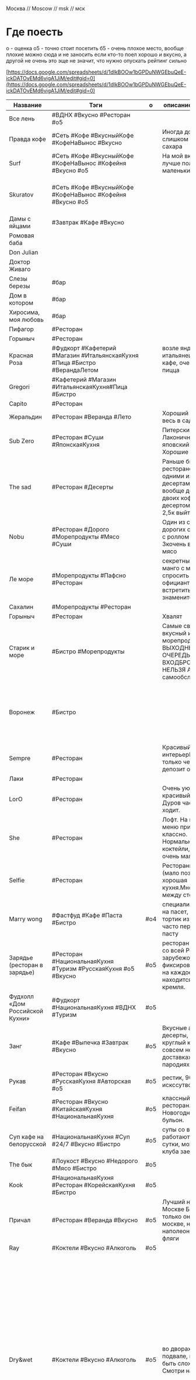 
Москва // Moscow // msk // мск


# Где поесть

о - оценка
	о5 - точно стоит посетить
	б5 - очень плохое место, вообще плохие можно сюда и не заносить
если кто-то поел хорошо и вкусно, а другой не очень это эще не значит, что нужно опускать рейтинг сильно

[https://docs.google.com/spreadsheets/d/1dlkBOOw1bGPDuNWGEbuQeE-ickDATOvEMd6vigA1JiM/edit#gid=0](https://docs.google.com/spreadsheets/d/1dlkBOOw1bGPDuNWGEbuQeE-ickDATOvEMd6vigA1JiM/edit#gid=0)




| Название                                | Тэги                                                                         | о   | описание / заметка                                                                                                                                                                                                                                                                                                                                                                                    | адрес                                                                                                                    |                                                                                                                                                                                                                                                                                                                                            |     |
| --------------------------------------- | ---------------------------------------------------------------------------- | --- | ----------------------------------------------------------------------------------------------------------------------------------------------------------------------------------------------------------------------------------------------------------------------------------------------------------------------------------------------------------------------------------------------------- | ------------------------------------------------------------------------------------------------------------------------ | ------------------------------------------------------------------------------------------------------------------------------------------------------------------------------------------------------------------------------------------------------------------------------------------------------------------------------------------ | --- |
| Все лень                                | #ВДНХ #Вкусно #Ресторан  #o5                                                 |     |                                                                                                                                                                                                                                                                                                                                                                                                       |                                                                                                                          |                                                                                                                                                                                                                                                                                                                                            |     |
| Правда кофе                             | #Сеть #Кофе #ВкусныйКофе #КофеНаВынос #Вкусно                                |     | Иногда добавляют слишком много сахара                                                                                                                                                                                                                                                                                                                                                                 |                                                                                                                          |                                                                                                                                                                                                                                                                                                                                            |     |
| Surf                                    | #Сеть #Кофе #ВкусныйКофе #КофеНаВынос #Кофейня #Вкусно  #o5                  |     | На мой вкус в серфе лучше получается маленький кофе                                                                                                                                                                                                                                                                                                                                                   |                                                                                                                          |                                                                                                                                                                                                                                                                                                                                            |     |
| Skuratov                                | #Сеть #Кофе #ВкусныйКофе #КофеНаВынос #Кофейня #Вкусно #o5                   |     |                                                                                                                                                                                                                                                                                                                                                                                                       | сеть кофеен.на китай городе очень вкусно  Мясницкая ул., 13 строение 2, Москва, 101000                                   |                                                                                                                                                                                                                                                                                                                                            |     |
| Дамы с яйцами                           | #Завтрак #Кафе #Вкусно                                                       |     |                                                                                                                                                                                                                                                                                                                                                                                                       |                                                                                                                          |                                                                                                                                                                                                                                                                                                                                            |     |
| Ромовая баба                            |                                                                              |     |                                                                                                                                                                                                                                                                                                                                                                                                       |                                                                                                                          |                                                                                                                                                                                                                                                                                                                                            |     |
| Don Julian                              |                                                                              |     |                                                                                                                                                                                                                                                                                                                                                                                                       |                                                                                                                          |                                                                                                                                                                                                                                                                                                                                            |     |
| Доктор Живаго                           |                                                                              |     |                                                                                                                                                                                                                                                                                                                                                                                                       |                                                                                                                          |                                                                                                                                                                                                                                                                                                                                            |     |
| Слезы березы                            | #бар                                                                         |     |                                                                                                                                                                                                                                                                                                                                                                                                       |                                                                                                                          |                                                                                                                                                                                                                                                                                                                                            |     |
| Дом в котором                           | #бар                                                                         |     |                                                                                                                                                                                                                                                                                                                                                                                                       |                                                                                                                          |                                                                                                                                                                                                                                                                                                                                            |     |
| Хиросима, моя любовь                    | #бар                                                                         |     |                                                                                                                                                                                                                                                                                                                                                                                                       |                                                                                                                          |                                                                                                                                                                                                                                                                                                                                            |     |
| Пифагор                                 | #Ресторан                                                                    |     |                                                                                                                                                                                                                                                                                                                                                                                                       |                                                                                                                          |                                                                                                                                                                                                                                                                                                                                            |     |
| Горыныч                                 | #Ресторан                                                                    |     |                                                                                                                                                                                                                                                                                                                                                                                                       |                                                                                                                          |                                                                                                                                                                                                                                                                                                                                            |     |
| Красная Роза                            | #Фудкорт   #Кафетерий #Магазин #ИтальянскаяКухня	#Пица #Бистро #ВерандаЛетом |     | возле яндекса, там итальянец открыл кафе, очень вкусная пицца                                                                                                                                                                                                                                                                                                                                         |                                                                                                                          |                                                                                                                                                                                                                                                                                                                                            |     |
| Gregori                                 | #Кафетерий #Магазин #ИтальянскаяКухня#Пица #Бистро                           |     |                                                                                                                                                                                                                                                                                                                                                                                                       | Ленинградское ш., 9к1с5, Москва, 125171                                                                                  |                                                                                                                                                                                                                                                                                                                                            |     |
| Capito                                  | #Ресторан                                                                    |     |                                                                                                                                                                                                                                                                                                                                                                                                       |                                                                                                                          |                                                                                                                                                                                                                                                                                                                                            |     |
| Жеральдин                               | #Ресторан #Веранда #Лето                                                     |     | Хороший летник весь в саду и цветах                                                                                                                                                                                                                                                                                                                                                                   |                                                                                                                          |                                                                                                                                                                                                                                                                                                                                            |     |
| Sub Zero                                | #Ресторан #Суши #ЯпонскаяКухня                                               |     | Питерские рестик. Лаконичный яповский дизайн. Хорошие порции                                                                                                                                                                                                                                                                                                                                          |                                                                                                                          |                                                                                                                                                                                                                                                                                                                                            |     |
| The sad                                 | #Ресторан #Десерты                                                           |     | Раньше был рестораном с одними из лучшими десертами. Но вообще дорого, на двоих кофе с десертом можно на 2,5к выйти                                                                                                                                                                                                                                                                                   |                                                                                                                          |                                                                                                                                                                                                                                                                                                                                            |     |
| Nobu                                    | #Ресторан #Дорого #Морепродукты #Мясо #Суши                                  |     | Один из самых дорогих суши баров, с роллом по 2-3кочень вкусное мясо                                                                                                                                                                                                                                                                                                                                  |                                                                                                                          |                                                                                                                                                                                                                                                                                                                                            |     |
| Ле море                                 | #Морепродукты #Пафсно #Ресторан                                              |     | секретный десерт, манго с мороженым, спросить у официанта.Можно встретить знаменитостей                                                                                                                                                                                                                                                                                                               |                                                                                                                          |                                                                                                                                                                                                                                                                                                                                            |     |
| Сахалин                                 | #Морепродукты #Ресторан                                                      |     |                                                                                                                                                                                                                                                                                                                                                                                                       |                                                                                                                          |                                                                                                                                                                                                                                                                                                                                            |     |
| Горыныч                                 | #Ресторан                                                                    |     | Хвалят                                                                                                                                                                                                                                                                                                                                                                                                |                                                                                                                          |                                                                                                                                                                                                                                                                                                                                            |     |
| Старик и море                           | #Бистро #Морепродукты                                                        |     | Самые свежие, вкусный и дешевые морепродуктыВ ВЫХОДНЫЕ ОЧЕРЕДЬ НА ВХОДБРОНИРОВАТЬ НЕЛЬЗЯ А-ля рестик самообслуживания                                                                                                                                                                                                                                                                                 | Все супер, устрицы, ежи, креветки и тд.                                                                                  |                                                                                                                                                                                                                                                                                                                                            |     |
| Воронеж                                 | #Бистро                                                                      |     |                                                                                                                                                                                                                                                                                                                                                                                                       | В треске была проволокаБаранина с волосамиКоктейли говнище полноеРазмер порции трески кстати 100гр,даже выглядит ущербно |                                                                                                                                                                                                                                                                                                                                            |     |
| Sempre                                  | #Ресторан                                                                    |     | Красивый интерьерБронь только через депозит от 7тыс                                                                                                                                                                                                                                                                                                                                                   |                                                                                                                          |                                                                                                                                                                                                                                                                                                                                            |     |
| Лаки                                    | #Ресторан                                                                    |     |                                                                                                                                                                                                                                                                                                                                                                                                       |                                                                                                                          |                                                                                                                                                                                                                                                                                                                                            |     |
| LorO                                    | #Ресторан                                                                    |     | Очень уютный и красивый рестик. Дуров часто туда ходит.                                                                                                                                                                                                                                                                                                                                               |                                                                                                                          |                                                                                                                                                                                                                                                                                                                                            |     |
| She                                     | #Ресторан                                                                    |     | Лофт. На вечернее меню приходить не классно. Нормальные коктейли, но их очень мало.                                                                                                                                                                                                                                                                                                                   |                                                                                                                          |                                                                                                                                                                                                                                                                                                                                            |     |
| Selfie                                  | #Ресторан                                                                    |     | Ресторанное меню (мало позиций), хорошая кухня.Много места между столами                                                                                                                                                                                                                                                                                                                              |                                                                                                                          |                                                                                                                                                                                                                                                                                                                                            |     |
| Marry wong                              | #Фастфуд #Кафе #Паста #Бистро                                                | #о4 | специализируются на пасет, есть тортик из икеи, часто переваривают пасту                                                                                                                                                                                                                                                                                                                              |                                                                                                                          |                                                                                                                                                                                                                                                                                                                                            |     |
| Зарядье (ресторан в зарядье)            | #Ресторан #НациональнаяКухня #Туризм #РусскаяКухня #o5 #Вкусно               | #o5 | ресторан с кухней со всей России и зарубежом, фиксированная цена на каждое блюдо, находится возле кремля.                                                                                                                                                                                                                                                                                             | улица Варварка домовладение 6, строение 1, Москва, 109012                                                                |                                                                                                                                                                                                                                                                                                                                            |     |
| Фудхолл «Дом Российской Кухни»          | #Фудкорт #НациональнаяКухня #ВДНХ #Туризм                                    | #o5 |                                                                                                                                                                                                                                                                                                                                                                                                       | Адрес: просп. Мира, 119, стр. 66А, Москва                                                                                |                                                                                                                                                                                                                                                                                                                                            |     |
| Занг                                    | #Кафе #Выпечка  #Завтрак #Вкусно                                             | #o5 | Вкусные авторские десерты, например круглый круассан, совсем не как в доставках и пародиях                                                                                                                                                                                                                                                                                                            |                                                                                                                          |                                                                                                                                                                                                                                                                                                                                            |     |
| Рукав                                   | #Ресторан #Вкусно #РусскаяКухня #Авторская #o5                               | #o5 | рестик, 90-е, искссутво                                                                                                                                                                                                                                                                                                                                                                               |                                                                                                                          |                                                                                                                                                                                                                                                                                                                                            |     |
| Feifan                                  | #Ресторан #Вкусно #КитайскаяКухня #НациональнаяКухня                         | #o5 | классный китайский ресторан. Новогоднее блюдо бульон.                                                                                                                                                                                                                                                                                                                                                 |                                                                                                                          |                                                                                                                                                                                                                                                                                                                                            |     |
| Суп кафе на белорусской                 | #НациональнаяКухня #Суп #24/7 #Вкусно #Бистро                                | #o5 | супы со всего мира, работают круглые сутки, можно после клуба заехать                                                                                                                                                                                                                                                                                                                                 |                                                                                                                          |                                                                                                                                                                                                                                                                                                                                            |     |
| The бык                                 | #Лоукост #Вкусно #Недорого #Мясо #Бистро                                     | #o5 |                                                                                                                                                                                                                                                                                                                                                                                                       |                                                                                                                          |                                                                                                                                                                                                                                                                                                                                            |     |
| Kook                                    | #НациональнаяКухня #Ресторан #КорейскаяКухня #Бистро                         | #o5 |                                                                                                                                                                                                                                                                                                                                                                                                       | Петровский б-р, 15/1ул. Мясницкая, 11                                                                                    |                                                                                                                                                                                                                                                                                                                                            |     |
| Причал                                  | #Ресторан #Веранда #Вкусно                                                   | #o5 | Лучший наполеон в Москве БЛЕАТЬ! Но только он не в москве, но этот наполеон - отвал фляги                                                                                                                                                                                                                                                                                                             | Ильинское шоссе                                                                                                          |                                                                                                                                                                                                                                                                                                                                            |     |
| Ray                                     | #Коктели #Вкусно #Алкоголь                                                   | #o5 |                                                                                                                                                                                                                                                                                                                                                                                                       |                                                                                                                          |                                                                                                                                                                                                                                                                                                                                            |     |
| Dry&wet                                 | #Коктели #Вкусно #Алкоголь                                                   | #o5 | во дворах в подвале, может быть сложно найти. Смотри на людей.                                                                                                                                                                                                                                                                                                                                        |                                                                                                                          | Не бери меню. Скажи: "классное место, как из питера". Чтобы расположить официанта. Называй, что нравится по вкусам и напитками, они сами смешают. Место делится на 2 зала. Потанцевать и пообщаться. Можно прийти с кем-нибудь познакомиться в зале потанцевать. Работает до 04. Лучше приходить к 21-23. после часа там уже совсем пусто. |     |
| Тебураси<br>Тибурасика <br>Тибураси бар | #Ресторан #ЯпонскаяКухня #Атмосферно                                         | #o5 | реман, саке атмосферно<br><br>- Умесю  <br>        Умэнисики  уме  <br>    Саке  <br>    Умеси от саке отличаются сладкие вкусы                                                                                                                                                                                                                                                                       |                                                                                                                          |                                                                                                                                                                                                                                                                                                                                            |     |
| Кремлевкая кафе                         | #Столовая #Недорого                                                          | #o5 |                                                                                                                                                                                                                                                                                                                                                                                                       | на белорусской                                                                                                           |                                                                                                                                                                                                                                                                                                                                            |     |
| Sybarite                                | #Ресторан                                                                    |     | сомнительное место                                                                                                                                                                                                                                                                                                                                                                                    |                                                                                                                          |                                                                                                                                                                                                                                                                                                                                            |     |
| Kyomei izakaya bar                      | #Ресторан #ЯпонскаяКухня #Вкусно #НациональнаяКухня                          | #o5 | очень хорошее место                                                                                                                                                                                                                                                                                                                                                                                   | на винзаводе                                                                                                             |                                                                                                                                                                                                                                                                                                                                            |     |
| Black thai                              | #Ресторан #ЖаренныеЦветы #Необычное                                          |     |                                                                                                                                                                                                                                                                                                                                                                                                       |                                                                                                                          |                                                                                                                                                                                                                                                                                                                                            |     |
| Modus                                   | #Ресторан #ЖаренныеЦветы #Необычное                                          |     | соусос апельсином и васильком                                                                                                                                                                                                                                                                                                                                                                         |                                                                                                                          |                                                                                                                                                                                                                                                                                                                                            |     |
| Ката каба                               | #Ресторан #ЖаренныеЦветы #Необычное<br>                                      |     | (фритюр с морепродуктами)                                                                                                                                                                                                                                                                                                                                                                             |                                                                                                                          |                                                                                                                                                                                                                                                                                                                                            |     |
| So Far Kebab                            | #БлижневосточнаяКухня  #Стритфуд                                             |     |                                                                                                                                                                                                                                                                                                                                                                                                       | ул. Мясницкая, 13/2                                                                                                      |                                                                                                                                                                                                                                                                                                                                            |     |
| Момонга                                 | #Стритфуд #Бистро  #ЯпонскаяКухя                                             |     |                                                                                                                                                                                                                                                                                                                                                                                                       | ул. Новорязанская, 23с1                                                                                                  |                                                                                                                                                                                                                                                                                                                                            |     |
| Laffa Laffa                             | #Стритфуд #БлижневосточнаяКухня #ЕврейскаяКухня                              |     | акцент на еврейских блюдах                                                                                                                                                                                                                                                                                                                                                                            | ул. Малая Бронная, 4                                                                                                     |                                                                                                                                                                                                                                                                                                                                            |     |
| Babo                                    | #АрмянскаяКухня #Стритфуд                                                    |     |                                                                                                                                                                                                                                                                                                                                                                                                       | Староваганьковский пер., 19с7                                                                                            |                                                                                                                                                                                                                                                                                                                                            |     |
| Mini Turkish Spot                       | #ТурецкаяКухня #Кафе#Стритфуд                                                |     |                                                                                                                                                                                                                                                                                                                                                                                                       | ул. Тверская, 19с2                                                                                                       |                                                                                                                                                                                                                                                                                                                                            |     |
| Лота отель                              | #Завтрак                                                                     |     |                                                                                                                                                                                                                                                                                                                                                                                                       |                                                                                                                          |                                                                                                                                                                                                                                                                                                                                            |     |
| Delicatessen                            | #Ресторан #Ланч #бар #МишленовскийПутеводитель #Вкусно                       | #о4 | ланч в будни хороший                                                                                                                                                                                                                                                                                                                                                                                  | https://delicatessen.bar/ <br>```<br>Москва, Садовая-Каретная 20/2<br>```                                                |                                                                                                                                                                                                                                                                                                                                            |     |
| Дом ученных<br>                         | #Кафе #Красиво #Недорого                                                     |     | недорогое кафе, <br>на входе мы на обед в кафе <br>особоняк                                                                                                                                                                                                                                                                                                                                           |                                                                                                                          |                                                                                                                                                                                                                                                                                                                                            |     |
| Рыба моя                                | #Дешево #Морепродукты #Бистро #Вкусно                                        | #o5 |                                                                                                                                                                                                                                                                                                                                                                                                       |                                                                                                                          |                                                                                                                                                                                                                                                                                                                                            |     |
| True Cost (на дмитровке)                | #Фикс #Вкусно #Ресторан                                                      | #o5 | 700р за вход, и типа ценник снижен.<br><br>Прикольный коктель Чаепитие Хемингуэя. Приносят в чайнике и с обычными чашками. Похож начай, на деле намешан коктель из всяких вискарей и прочего. Еще прикольный коктель Monkey Shoulder в сундучке с дымком. Из еды нормальная паэлья остальное все какое-то мелкое. Кроме большой тарелки ассорти с креветками. Еще вроде дешевые относительно устрицы. |                                                                                                                          |                                                                                                                                                                                                                                                                                                                                            |     |
| Двойная жизнь вероники                  | #ВерандаЛетом #Тусовки #Клуб #Весело #Дешево                                 | #o5 | Очень классное место потусить летом<br>                                                                                                                                                                                                                                                                                                                                                               |                                                                                                                          |                                                                                                                                                                                                                                                                                                                                            |     |
| Blanc                                   | #ВерандаЛетом #Тусовки #Клуб #Весело                                         |     | Неплохое место пропустить пару коктелей после работы. Просто приличное.                                                                                                                                                                                                                                                                                                                               |                                                                                                                          |                                                                                                                                                                                                                                                                                                                                            |     |
| №13                                     | #Ресторан                                                                    |     | Если не удалось попасть в аист. Но крайне неплозое место. Интерьер местами похож на кин дза дза.                                                                                                                                                                                                                                                                                                      |                                                                                                                          |                                                                                                                                                                                                                                                                                                                                            |     |
| Прага                                   | #Ресторан                                                                    |     | вроде его уже закрыли                                                                                                                                                                                                                                                                                                                                                                                 |                                                                                                                          |                                                                                                                                                                                                                                                                                                                                            |     |
| Пушкин                                  | #Ресторан #История #Дорого                                                   |     |                                                                                                                                                                                                                                                                                                                                                                                                       |                                                                                                                          |                                                                                                                                                                                                                                                                                                                                            |     |
| Zoo                                     | #Ресторан #Ланч                                                              |     | неплохие ланчи                                                                                                                                                                                                                                                                                                                                                                                        |                                                                                                                          |                                                                                                                                                                                                                                                                                                                                            |     |


**рестораны**
Джон Джоли на но новослободской 
Прага 
Арагви
Метрополь 
Пекин 
София 

Бургеры
	The standard



# Галереи / музеи / арт пространство

| name                    | link                                                    | заметка                                                                                                                           |
| ----------------------- | ------------------------------------------------------- | --------------------------------------------------------------------------------------------------------------------------------- |
| ММОМА                   | https://mmoma.ru                                        |                                                                                                                                   |
| МАММ                    | https://mamm-mdf.ru                                     |                                                                                                                                   |
| Винзавод                | https://winzavod.ru                                     |                                                                                                                                   |
| ГЭС2                    | https://v-a-c.org/ges2                                  |                                                                                                                                   |
| VEKARTA                 | https://vekarta.ru                                      |                                                                                                                                   |
| Система                 | https://sistema.gallery                                 | возле аукиона                                                                                                                     |
| ЗИЛ                     | https://zilcc.ru                                        |                                                                                                                                   |
| PENNLAB Gallery         | https://pennlab.gallery                                 |                                                                                                                                   |
| centrezotov<br>         | https://centrezotov.ru                                  |                                                                                                                                   |
| Декоративного искусства | https://damuseum.ru/                                    |                                                                                                                                   |
| Serene                  | https://serene-gallery.com/                             |                                                                                                                                   |
| граунд солянка          | https://solyanka.org <br>https://solyankagallery.ru<br> | рядом пицерия неополитанская                                                                                                      |
| smirnovgallery          | https://smirnovgallery.ru                               |                                                                                                                                   |
| RuArts                  | http://ruarts.gallery                                   |                                                                                                                                   |
| триумф                  | http://triumph.gallery                                  |                                                                                                                                   |
| фабрика                 | http://fabrikacci.com/spaces.html                       |                                                                                                                                   |
| Музей криптографии      | https://cryptography-museum.ru                          |                                                                                                                                   |
| Хлебзавод 5 Центр Зотов |                                                         |                                                                                                                                   |
| must art                | [mustartgallery.ru](http://mustartgallery.ru)           | вроде у владельца есть немаленькая коллекция Марка Шагала, на выставке картины чуть ли не валялись везде                          |
| галерее бомба           |                                                         | на  большом пространстве Фабрика<br>Переведеновский переулок 18                                                                   |
| Гранатный двор          |                                                         | на Спиридоновке. Выставки и мероприятия.                                                                                          |
| Галерея «Союзпечать»    |                                                         | Пространство Wip, там                                                                                                             |
| Gary Tatintsian         | https://tatintsian.com/                                 |                                                                                                                                   |
|                         | https://art4.ru                                         |                                                                                                                                   |
| Галерея в ГУМ           |                                                         | Пл. революции                                                                                                                     |
| Elohovskiy gallery      | https://elohovskiy.gallery/                             |                                                                                                                                   |
| HSE                     | art.hse.ru/gallery                                      | м. Павелецкая, «HSE»                                                                                                              |
| Особняк морозова        |                                                         |                                                                                                                                   |
| VLADEY                  |                                                         | Винзавод и вообще вернисажи по всей мск. получать пригласительные можно купив однажды работы на аукционе<br>	м. Трубная, «VLADEY» |
| Askeri                  |                                                         | м. Маяковская                                                                                                                     |
| Cube Moscow             |                                                         | в гостинице карлтон<br>	м. Охотный ряд                                                                                            |
| askerigallery           |                                                         | Винзавод                                                                                                                          |

	


Музеи  (музеи обычно больше акцетирубтся на постоянных экспозициях)
Музей слова ВДНХ
Музей атом ВДНХ
Музей космоса ВДНХ
Музей космонавтики ВДНХ
Музей криптографии 
	похоже на большую выставку от позитив технолоджи, очень много читать


  
# Театры, выступления

Кабаре 
	https://crave.ru

Театр модерн
Большой
Малый
Сфера
	https://spheratheatre.nakaretnom3.ru/

амадеус
	https://amadeusconcerts.ru/
фонд бельканто
red events 

# Где поработать на удалёнке
* Скуратов // Skuratov
* Суперметал
* Библиотека пушкина 
* Парки кафе, рестораны
* Крокус возле азиатского ресторана на втором этаже
* Серф // Surf
  * В целом любой серм может сойти, но там много хипстеров
  * На Мякинино лежаки на траве, еще на мякинино можно покатать на вейкборде на катере
  * есть тусововчка программистов, дизайнеров и прочих маргиналов
* Парк горькго 
  * Куча места в кафе, на траче, разбросаны пуфики и лежаки
  * рядом кто-то может начать изгибаться йогой
* Суперметал 
* Библиотека имени пушкина на Бауманской
  * атмосфера особняка, столов много, кресла есть, в библиотеке обычно пусто
  * если сказать, что пришел 1 раз из-за инсты и больше тебя не будет, то могут не делать догую процедуру по оформлению карточки библиотечной, я хз, меня заставили сделать, но вроде схема может быть рабочей.
* Музей гараж 
  * на первом этаже 
  * на крыше. Для крыши требуется иметь вип корточку. Он езе дает доступ на закрытые джазовые тусовочки.
  * * Кафе на крыше музея гараж(вроде работает только по воскресеньям, но туда сложно попасть, гугли способы).
* Циферблат кафе.
  * Раньше циферблаты были центром притяжения молодных поэтов.
  * Платишь за время, получаешь кофе и печеньки, иногда слушаешь стихи и перфомансы
* Ресторан возле (внутри) музея Церетели 
* https://bagebi.ru/
* Гэс-2 // Гэс2
  * у березовой рощи и внутри. 
  * требуется предварительная регистрация на сайте ГЭС. 
  * Когда мало людей можно зарегаться прям на месте
* Шорхаус. 
* ресторан в крокус-вегас у Красногорска на втором этаже с верандой в строну реки над рестоаном Asia, 
  * там в будни вообще пусто (не помню как называется). 
* Набережная Красногорска.
* Коворкинг на Бауманской.
* винзавод. 
* хлебозавод есть еще пространства в красном октябре. 
* Парк горького, там не везде музыка орет, есть приятные места.
* Ланшафтный парк Митино.- только летом.  На станции озерная вроде есть виды и места приятные для работы с  озерами. Пляжи Серебряного бора. 
* Ботанический сад почти любой, например Японский). 
* 
* SUPERMETALL
* 🗓 Пн-Вс 9:00-21:00
* 📍 2-я Бауманская улица, 9/23с3
* 
* Библиотека им. Н. А. Некрасова
* 🗓 Пн-Сб 10:00–22:00, Вс 10:00–20:00
* 📍 ул. Бауманская, 58/25с14
* 
* Мультиформатное пространство «Молодежь Москвы»
* 🗓 Пн-Вс 10:00-20:00
* 📍 Холодильный переулок 3к1с8
* 
* Государственная публичная историческая библиотека России
* 🗓 Пн-Пт 9:00-21:00 
* 📍 Старосадский пер., 9с1
* 
* МедиаLAB
* 🗓 Пн-Пт 11:00-22:00, Сб-Вс 12:00-20:00
* 📍 ул. Б. Черкизовская, 4к1
* 
* Hyundai MotorStudio
* 🗓 Пн-Вс 10:00-22:00
* 📍 Новый Арбат ул., 21с1
* В Ленинке можно, они сами себя так позиционировали.
* В некрасовской библиотеке.
* Каворкинги есть на баумагской "супер метал" вроде,
* на Арбате хёндай чота там...  музей еврейской толерантности  кооператив черный
* 
* 
* KudaGiD.ru - Афиша Москвы
* 1K подписчиков
* Подписаться
* 
* Коворкинг в Москве
* 9 января
* <100 прочитали
* 
* 
* ✅ Введение ⇓
* 1. «#tceh» «START HUB» «Калибр» «Coworking-NiK» «Деталька» «SREDA» «CEO Rooms Comcity» «PLATFORMA#1» «Царицыно» «Рабочая станция» «Онлайн-парк Tele2»
* 
* Бункер Сталина  (бункер 42)
* Знаменитая веранда кафе «Март» находится во дворике Музея современного искусства, но по
* 

А нужно только из кафе?
В Ленинке можно, они сами себя так позиционировали.
В некрасовской библиотеке.
Коворкинги есть на баумагской "супер метал" вроде, на Арбате хёндай чота там...


